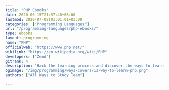 ```yaml
---
title: "PHP Ebooks"
date: 2020-06-15T21:57:40+08:00
lastmod: 2020-07-08T01:01:01+03:00
categories: ["Programming Languages"]
url: "/programming-languages/php-ebooks/"
type: ebooks
layout: programming
name: "PHP"
officialweb: "https://www.php.net/"
wikilink: "https://en.wikipedia.org/wiki/PHP"
developers: ["Zend"]
gitrank: 4
description: "Hack the learning process and discover the ways to learn PHP programming easier with their pros and cons suggested for any level from beginner to professional."
ogimage: "/img/programming/ways-covers/13-way-to-learn-php.png"
authors: ["All Ways to Study Team"]

---
```


